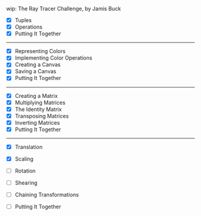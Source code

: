 wip: The Ray Tracer Challenge, by Jamis Buck

- [x] Tuples
- [x] Operations
- [x] Putting It Together
___
- [x] Representing Colors
- [x] Implementing Color Operations
- [x] Creating a Canvas
- [x] Saving a Canvas
- [x] Putting It Together
___
- [x] Creating a Matrix
- [x] Multiplying Matrices
- [x] The Identity Matrix
- [x] Transposing Matrices
- [x] Inverting Matrices
- [x] Putting It Together
___
- [x] Translation
- [x] Scaling
- [ ] Rotation
- [ ] Shearing
- [ ] Chaining Transformations
- [ ] Putting It Together

